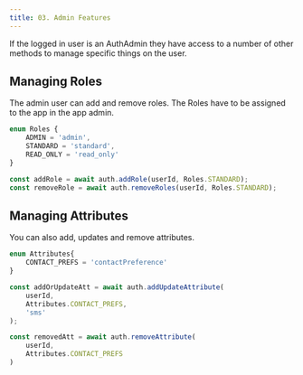 ```yaml
---
title: 03. Admin Features
---
```


If the logged in user is an AuthAdmin they have access to a number of other methods to manage specific things on the user.


## Managing Roles

The admin user can add and remove roles. The Roles have to be assigned to the app in the app admin.

```typescript
enum Roles {
    ADMIN = 'admin',
    STANDARD = 'standard',
    READ_ONLY = 'read_only'
}

const addRole = await auth.addRole(userId, Roles.STANDARD);
const removeRole = await auth.removeRoles(userId, Roles.STANDARD);

```

## Managing Attributes

You can also add, updates and remove attributes.

```typescript
enum Attributes{
    CONTACT_PREFS = 'contactPreference'
}

const addOrUpdateAtt = await auth.addUpdateAttribute(
    userId, 
    Attributes.CONTACT_PREFS, 
    'sms'
);

const removedAtt = await auth.removeAttribute(
    userId, 
    Attributes.CONTACT_PREFS
)
```